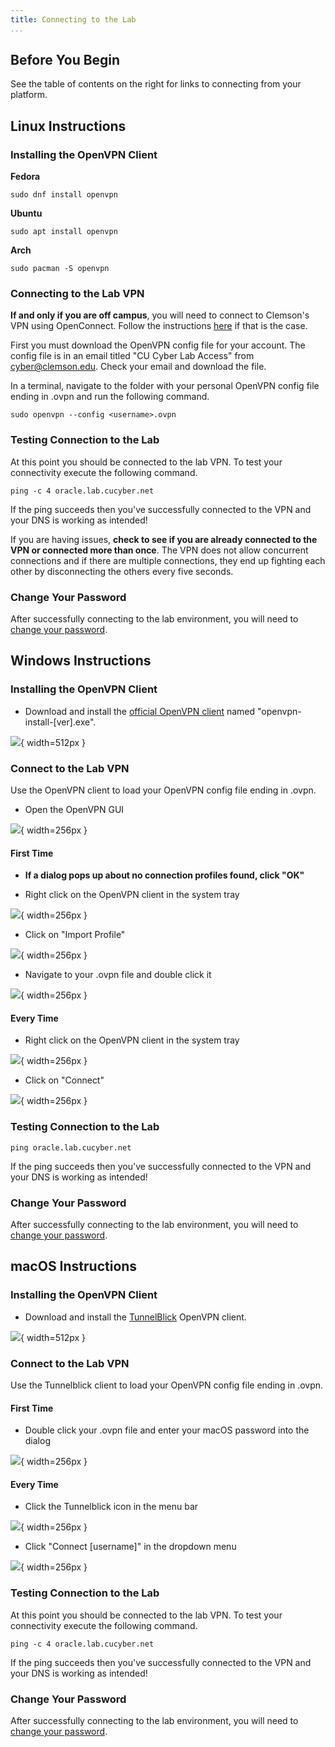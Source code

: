 ```yaml
---
title: Connecting to the Lab
...
```


## Before You Begin

See the table of contents on the right for links to connecting from your platform.


## Linux Instructions

### Installing the OpenVPN Client

**Fedora**

```
sudo dnf install openvpn
```

**Ubuntu**

```
sudo apt install openvpn
```

**Arch**

```
sudo pacman -S openvpn
```


### Connecting to the Lab VPN

**If and only if you are off campus**, you will need to connect to Clemson's VPN using OpenConnect. Follow the instructions [here](lab/connecting-clemson) if that is the case.

First you must download the OpenVPN config file for your account. The config file is in an email titled "CU Cyber Lab Access" from cyber@clemson.edu. Check your email and download the file.

In a terminal, navigate to the folder with your personal OpenVPN config file ending in .ovpn and run the following command.

```
sudo openvpn --config <username>.ovpn
```


### Testing Connection to the Lab

At this point you should be connected to the lab VPN. To test your connectivity execute the following command.

```
ping -c 4 oracle.lab.cucyber.net
```

If the ping succeeds then you've successfully connected to the VPN and your DNS is working as intended!

If you are having issues, **check to see if you are already connected to the VPN or connected more than once**. The VPN does not allow concurrent connections and if there are multiple connections, they end up fighting each other by disconnecting the others every five seconds.


### Change Your Password

After successfully connecting to the lab environment, you will need to [change your password](lab/changing-password).


## Windows Instructions

### Installing the OpenVPN Client

* Download and install the [official OpenVPN client](https://openvpn.net/index.php/open-source/downloads.html) named "openvpn-install-[ver].exe".

![](lab/openvpn-download.png){ width=512px }


### Connect to the Lab VPN

Use the OpenVPN client to load your OpenVPN config file ending in .ovpn.

* Open the OpenVPN GUI

![](lab/openvpn-gui.png){ width=256px }


#### First Time

* **If a dialog pops up about no connection profiles found, click "OK"**

* Right click on the OpenVPN client in the system tray

![](lab/openvpn-tray.png){ width=256px }

* Click on "Import Profile"

![](lab/openvpn-import.png){ width=256px }

* Navigate to your .ovpn file and double click it

![](lab/ovpn-windows.png){ width=256px }


#### Every Time

* Right click on the OpenVPN client in the system tray

![](lab/openvpn-tray.png){ width=256px }

* Click on "Connect"

![](lab/openvpn-connect.png){ width=256px }


### Testing Connection to the Lab

```
ping oracle.lab.cucyber.net
```

If the ping succeeds then you've successfully connected to the VPN and your DNS is working as intended!


### Change Your Password

After successfully connecting to the lab environment, you will need to [change your password](lab/changing-password).


## macOS Instructions

### Installing the OpenVPN Client

* Download and install the [TunnelBlick](https://tunnelblick.net/) OpenVPN client.

![](lab/tunnelblick-download.png){ width=512px }


### Connect to the Lab VPN

Use the Tunnelblick client to load your OpenVPN config file ending in .ovpn.


#### First Time

* Double click your .ovpn file and enter your macOS password into the dialog

![](lab/ovpn-click.png){ width=256px }


#### Every Time

* Click the Tunnelblick icon in the menu bar

![](lab/tunnelblick.png){ width=256px }

* Click "Connect [username]" in the dropdown menu

![](lab/tunnelblick-username.png){ width=256px }


### Testing Connection to the Lab

At this point you should be connected to the lab VPN. To test your connectivity execute the following command.

```
ping -c 4 oracle.lab.cucyber.net
```

If the ping succeeds then you've successfully connected to the VPN and your DNS is working as intended!


### Change Your Password

After successfully connecting to the lab environment, you will need to [change your password](lab/changing-password).
